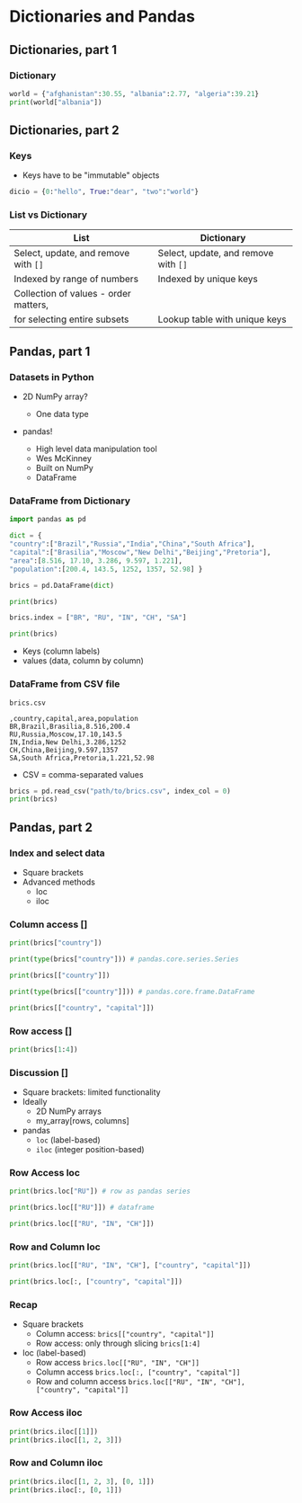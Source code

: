 # Dictionaries and Pandas

## Dictionaries, part 1

### Dictionary

```python
world = {"afghanistan":30.55, "albania":2.77, "algeria":39.21}
print(world["albania"])
```

## Dictionaries, part 2

### Keys

- Keys have to be "immutable" objects

```python
dicio = {0:"hello", True:"dear", "two":"world"}
```

### List vs Dictionary

| List                                 | Dictionary                           |
|--------------------------------------|--------------------------------------| 
| Select, update, and remove with `[]` | Select, update, and remove with `[]` |
| Indexed by range of numbers          | Indexed by unique keys               |
| Collection of values - order matters, 
for selecting entire subsets           | Lookup table with unique keys        |

## Pandas, part 1

### Datasets in Python

- 2D NumPy array?
  - One data type
  
- pandas!
  - High level data manipulation tool
  - Wes McKinney
  - Built on NumPy
  - DataFrame
  
### DataFrame from Dictionary

```python
import pandas as pd

dict = {
"country":["Brazil","Russia","India","China","South Africa"],
"capital":["Brasilia","Moscow","New Delhi","Beijing","Pretoria"],
"area":[8.516, 17.10, 3.286, 9.597, 1.221],
"population":[200.4, 143.5, 1252, 1357, 52.98] }

brics = pd.DataFrame(dict)

print(brics)

brics.index = ["BR", "RU", "IN", "CH", "SA"]

print(brics)
```

- Keys (column labels)
- values (data, column by column)

### DataFrame from CSV file

`brics.csv`

```csv
,country,capital,area,population
BR,Brazil,Brasilia,8.516,200.4
RU,Russia,Moscow,17.10,143.5
IN,India,New Delhi,3.286,1252
CH,China,Beijing,9.597,1357
SA,South Africa,Pretoria,1.221,52.98
```

- CSV = comma-separated values

```python
brics = pd.read_csv("path/to/brics.csv", index_col = 0)
print(brics)
```

## Pandas, part 2

### Index and select data

- Square brackets
- Advanced methods
  - loc
  - iloc
  
### Column access []

```python
print(brics["country"])

print(type(brics["country"])) # pandas.core.series.Series

print(brics[["country"]])

print(type(brics[["country"]])) # pandas.core.frame.DataFrame

print(brics[["country", "capital"]])
```

### Row access []

```python
print(brics[1:4])
```

### Discussion []

- Square brackets: limited functionality
- Ideally
  - 2D NumPy arrays
  - my_array[rows, columns]
- pandas
  - `loc` (label-based)
  - `iloc` (integer position-based)
  
### Row Access loc

```python
print(brics.loc["RU"]) # row as pandas series

print(brics.loc[["RU"]]) # dataframe

print(brics.loc[["RU", "IN", "CH"]])

```

### Row and Column loc

```python
print(brics.loc[["RU", "IN", "CH"], ["country", "capital"]])

print(brics.loc[:, ["country", "capital"]])
```

### Recap

- Square brackets
  - Column access: `brics[["country", "capital"]]`
  - Row access: only through slicing `brics[1:4]`
- loc (label-based)
  - Row access `brics.loc[["RU", "IN", "CH"]]`
  - Column access `brics.loc[:, ["country", "capital"]]`
  - Row and column access `brics.loc[["RU", "IN", "CH"], ["country", "capital"]]`
  
### Row Access iloc

```python
print(brics.iloc[[1]])
print(brics.iloc[[1, 2, 3]])
```

### Row and Column iloc

```python
print(brics.iloc[[1, 2, 3], [0, 1]])
print(brics.iloc[:, [0, 1]])
```